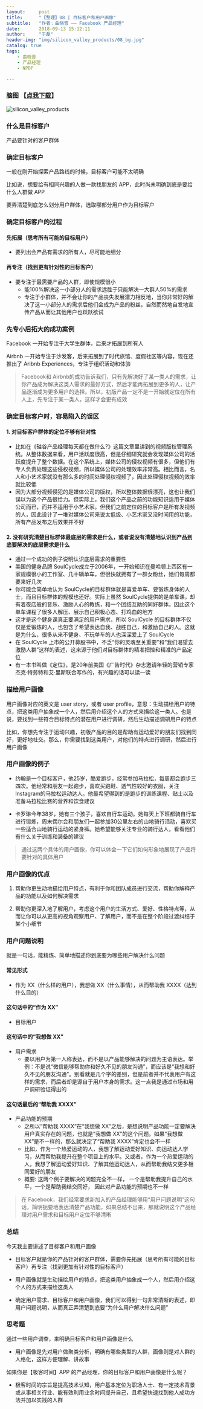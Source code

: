 ```yaml
---
layout:     post
title:      "【整理】08 | 目标客户和用户画像"
subtitle:   "作者：曲晓音 —— Facebook 产品经理"
date:       2018-09-13 15:12:11
author:     "于磊"
header-img: "img/silicon_valley_products/08_bg.jpg"
catalog: true
tags:
    - 曲晓音
    - 产品经理
    - NPDP

---
```




### 脑图 【[点我下载](https://github.com/yuleizhuai/resources/blob/master/management/NPDP/Silicon_valley_products/08TargetCustomersAndUserProfile.pdf)】

![silicon_valley_products](/img/silicon_valley_products/08TargetCustomersAndUserProfile.jpg)





### 什么是目标客户

产品要针对的客户群体

### 确定目标客户

一般在刚开始探索产品路线的时候，目标客户可能不太明确

比如说，想要给有相同兴趣的人做一款找朋友的 APP，此时尚未明确到底是要给什么人群做 APP

要弄清楚到底怎么划分用户群体，选取哪部分用户作为目标客户

### 确定目标客户的过程

#### 先拓展（思考所有可能的目标用户）

- 要列出会产品有需求的所有人，尽可能地细分

#### 再专注（找到更有针对性的目标客户）

- 要专注于最需要产品的人群，即使规模很小
  - 能100%解决这一小部分人的需求远胜于只能解决一大群人50%的需求
  - 专注于小群体，并不会让你的产品丧失发展潜力相反地，当你非常好的解决了这一小部分人的需求后他们会成为产品的粉丝，自然而然地自发地宣传产品从而让其他用户也跃跃欲试

### 先专小后拓大的成功案例

Facebook 一开始专注于大学生群体，后来才拓展到所有人

Airbnb 一开始专注于沙发客，后来拓展到了时代旅馆、度假社区等内容，现在还推出了 Aribnb Experiences，专注于组织活动和体验

> Facebook和 Airbnb的成功告诉我们，只有先解决好了某一类人的需求，让你产品成为解决这类人需求的最好方式，然后才能再拓展到更多的人，让产品逐渐成为更多用户的选择。所以，初版产品一定不是一开始就定位在所有人上，先专注于某一类人，这样才会更有成效

### 确定目标客户时，容易陷入的误区

#### 1. 对目标客户群体的定位不够有针对性

- 比如在《硅谷产品经理每天都在做什么?》这篇文章里讲到的视频版权管理系统。从整体数据来看，用户活跃度很高，但是仔细研究就会发现媒体公司的活跃度提升了整个数据。在这个系统上，媒体公司的侵权视频有很多，但他们有专人负责处理这些侵权视频，所以媒体公司的处理效率非常高。相比而言，名人和小艺术家就没有那么多的时间处理侵权视频了，因此处理侵权视频的效率就比较低
- 因为大部分视频侵犯的是媒体公司的版权，所以整体数据很漂亮，这也让我们误以为这个产品很给力。但实际上，我们这个产品之前的功能知识适用于媒体公司而已，而并不适用于小艺术家。但我们之前定位的目标客户是所有发视频的人，因此设计了一堆对媒体公司来说太低级、小艺术家又没时间用的功能，所有产品发布之后效果并不好

#### 2. 没有研究清楚目标群体最底层的需求是什么，或者说没有清楚地认识到产品到底要解决的底层需求是什么

- 通过一个成功的例子说明认识底层需求的重要性
- 美国的健身品牌 SoulCycle成立于2006年，一开始知识在曼哈顿上西区有一家规模很小的工作室、几十辆单车，但很快就拥有了一群女粉丝，她们每周都要来好几次
- 你可能会简单地认为 SoulCycle的目标群体就是喜爱单车、要锻炼身体的人士，而且目标群体的规模也还好。实际上虽然 SoulCycle提供的是单车课，却有着夜店般的音乐、激励人心的教练，和一个团结互助的同好群体。因此这个单车课程了很多人解压、展示自己积极心态、打鸡血的地方
- 这才是这个健身课真正要满足的用户需求，所以 SoulCycle 的目标群体不仅仅是爱锻炼的人，也包含了希望表达自我、战胜自己，和激励自己的人。这就是为什么，很多从来不健身、不玩单车的人也深深爱上了 SoulCycle
- 在 SoulCycle 上市的公开募股书中，不乏“你的灵魂至关重要”和“我们渴望去激励人群”这样的表述，这来源于他们对目标群体的精准把控和精准的产品定位
- 有一本书叫做《定位》，是20年前美国《广告时代》杂志邀请年轻的营销专家杰克·特劳特和艾·里斯联合写作的，有兴趣的话可以读一读

### 描绘用户画像

用户画像对应的英文是 user story，或者 user profile，意思：生动描绘用户的特点，把这类用户抽象成一个人，然后用介绍这个人的方式来描绘这一类人。也是说，要找到一些符合目标特点的潜在用户进行调研，然后生动描述调研用户的特点

比如，你想先专注于运动兴趣，初版产品的目的是帮助有运动爱好的朋友们找到同好，更好地社交。那么，你需要找到这类用户，对他们的特点进行调研，然后进行用户画像

### 用户画像的例子

- 约翰是一个目标客户，他25岁，酷爱跑步，经常参加马拉松，每周都会跑步三四次。他经常和朋友一起跑步，喜欢买跑鞋、透气性较好的衣服，关注 Instagram的马拉松运动达人。他最希望得到的是跑步的训练课程、贴士以及准备马拉松比赛的营养和饮食建议

- 卡罗琳今年38岁，她有三个孩子，喜欢自行车运动。她每天上下班都骑自行车进行锻炼，周末偶尔会和朋友们一起参加30公里左右的山地骑行活动，喜欢买一些适合山地骑行运动的紧身裤。她希望能够关注专业的骑行达人，看看他们有什么关于训练和装备的建议

> 通过这两个具体的用户画像，你可以体会一下它们如何形象地展现了产品将要针对的具体用户

### 用户画像的优点

1. 帮助你更生动地描绘用户特点，有利于你和团队成员进行交流，帮助你解释产品的功能以及如何解决需求

2. 帮助你更深入地了解用户，考虑这个用户的生活方式、爱好、性格特点等，从而让你可以从更高的视角观察用户、了解用户，而不是在整个阶段过渡纠结于某个小细节

### 用户问题说明

就是一句话，能精炼、简单地描述你到底要为哪些用户解决什么问题

#### 常见形式

- 作为 XX（什么样的用户），我想做 XX（什么事情），从而帮助我 XXXX（达到什么目的）

#### 这句话中的“作为 XX”

- 目标用户

#### 这句话中的“我想做 XX”

- 用户需求
  - 要以用户为第一人称表达，而不是以产品能够解决的问题为主语表达。举例：不是说“微信能够帮助你和好久不见的朋友沟通”，而应该是“我想和好久不见的朋友沟通”。别看就是几个字的差别，但是前者并不代表用户有这样的需求，而后者却是源自于用户本身的需求。这一点我是通过市场和用户调研验证得出的

#### 这句话最后的“帮助我 XXXX”

- 产品功能的预期
  - 之所以“帮助我 XXXX”在“我想做 XX”之后，是想说明产品功能一定要解决用户真实存在的问题，也就是“我想做 XX”的这个问题。如果“我想做 XX”是不一样的，那么就决定了“帮助我 XXXX”肯定也会不一样
  - 比如，作为一个热爱运动的人，我想了解运动爱好知识、向运动达人学习，从而帮助我提升在整个项目上的水平。又或者，作为一个热爱运动的人，我想了解运动爱好知识、了解其他运动达人，从而帮助我结交更多相同爱好的朋友
  - 概要: 这两个例子要解决的问题完全不一样，
    一个是帮助我提升自己的水平，一个是帮助我结交同好，
    因此对产品功能的预期也不一样

> 在 Facebook，我们经常要求新加入的产品经理能够用“用户问题说明”这句话，简明扼要地表达清楚产品功能，如果总结不出来，那就说明这个产品经理对用户需求和目标用户定位不够清晰

### 总结

今天我主要讲述了目标客户和用户画像

- 目标客户就是你的产品针对的客户群体，需要你先拓展（思考所有可能的目标客户）再专注（找到更加有针对性的目标客户）

- 用户画像就是生动描绘用户的特点，把这类用户抽象成一个人，然后用介绍这个人的方式来描绘这类人

- 确定用户需求、目标客户和用户画像，我们可以得到一句非常清晰的表述，即用户问题说明，从而真正弄清楚到底要“为什么用户解决什么问题”

### 思考题

通过一些用户调查，来明确目标客户和用户画像是什么

- 用户画像是先对用户做聚类分析，明确有哪些类型的人群，画像则是对人群的人格化，这样方便理解、讲故事

如果你是【极客时间】APP 的产品经理，你的目标客户和用户画像是什么呢？

- 极客时间的宗旨是提高技术认知，用户基本定位为职场人士、有一定技术背景或从事相关行业、能有效利用业余时间提升自己，且希望快速找到他人成功方法并加以实践的人群










































